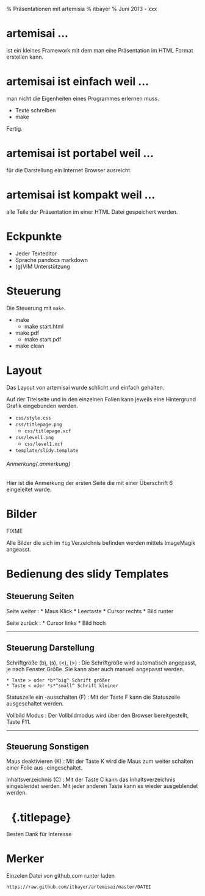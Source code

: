 % Präsentationen mit artemisia
% itbayer
% Juni 2013 - xxx



artemisai ...
=============

ist ein kleines Framework mit dem man 
eine Präsentation im HTML Format erstellen kann.



artemisai ist einfach weil ...
=============================

man nicht die Eigenheiten
eines Programmes erlernen muss.

- Texte schreiben
- make

Fertig.



artemisai ist portabel weil ...
==============================

für die Darstellung ein
Internet Browser ausreicht.




artemisai ist kompakt weil ...
==============================

alle Teile der Präsentation im einer HTML
Datei gespeichert werden. 


Eckpunkte
=========

- Jeder Texteditor
- Sprache pandocs markdown
- (g)VIM Unterstützung



Steuerung
=========

Die Steuerung mit  `make`.

- make 
	- make start.html
- make pdf
	- make start.pdf
- make clean

Layout
======

Das Layout von artemisai wurde schlicht und einfach gehalten.

Auf der Titelseite und in den einzelnen Folien 
kann jeweils eine Hintergrund Grafik eingebunden werden.

- `css/style.css`
- `css/titlepage.png`
	- `css/titlepage.xcf`
- `css/level1.png`
	- `css/level1.xcf`
- `template/slidy.template`


###### Anmerkung{.anmerkung}

Hier ist die Anmerkung der ersten Seite die mit einer Überschrift 6
eingeleitet wurde.

Bilder 
======

FIXME

Alle Bilder die sich im 
`fig` Verzeichnis befinden werden
mittels ImageMagik angeasst.





Bedienung des slidy Templates
=============================

Steuerung Seiten
----------------

Seite weiter
:	* Maus Klick
	* Leertaste
	* Cursor rechts
	* Bild runter

Seite zurück 
:	* Cursor links
	* Bild hoch

-----------------------------------

Steuerung Darstellung
---------------------

Schriftgröße (b), (s), (<), (>)
:	Die Schriftgröße wird automatisch angepasst, je nach Fenster Größe.
	Sie kann aber auch manuell angepasst werden.
	
	* Taste > oder *b*^big^ Schrift größer
	* Taste < oder *s*^small^ Schrift kleiner

Statuszeile ein -ausschalten (F)
:	Mit der Taste F kann die Statuszeile ausgeschaltet werden.

Vollbild Modus
:	Der Vollbildmodus wird über den Browser bereitgestellt, Taste F11.

------------------------------------

Steuerung Sonstigen
-------------------

Maus deaktivieren (K)
:	Mit der Taste K wird die Maus zum weiter schalten einer Folie aus -eingeschaltet.


Inhaltsverzeichnis (C)
:	Mit der Taste C kann das Inhaltsverzeichnis eingeblendet werden.
	Mit jeder anderen Taste kann es wieder ausgeblendet werden.


&nbsp; {.titlepage}
====================

Besten Dank für Interesse

Merker
======


Einzelen Datei von github.com runter laden

	https://raw.github.com/itbayer/artemisai/master/DATEI

